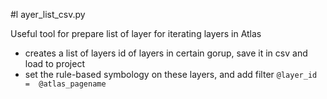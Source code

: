 #l ayer_list_csv.py

Useful tool for prepare list of layer for iterating layers in Atlas

- creates a list of layers id of layers in certain gorup, save it in csv and load to project 
- set the rule-based symbology on these layers, and add filter `@layer_id =  @atlas_pagename`

